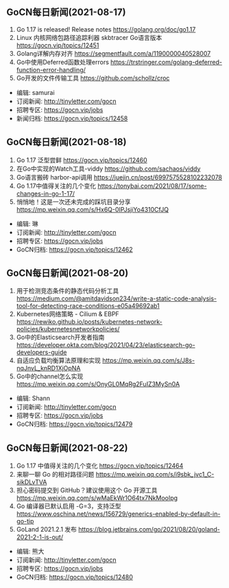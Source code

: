 ## GoCN每日新闻(2021-08-17)

1. Go 1.17 is released!  Release notes https://golang.org/doc/go1.17
2. Linux 内核网络包路径追踪利器 skbtracer Go语言版本 https://gocn.vip/topics/12451
3. Golang详解内存对齐 https://segmentfault.com/a/1190000040528007
4. Go中使用Deferred函数处理errors https://trstringer.com/golang-deferred-function-error-handling/
5. Go开发的文件传输工具 https://github.com/schollz/croc

- 编辑: samurai
- 订阅新闻: http://tinyletter.com/gocn
- 招聘专区: https://gocn.vip/jobs
- 新闻归档: https://gocn.vip/topics/12458

## GoCN每日新闻(2021-08-18)

1. Go 1.17 泛型尝鲜 https://gocn.vip/topics/12460
2. 在Go中实现的Watch工具-viddy https://github.com/sachaos/viddy
3. Go语言搬砖 harbor-api调用 https://juejin.cn/post/6997575528102232078
4. Go 1.17中值得关注的几个变化 https://tonybai.com/2021/08/17/some-changes-in-go-1-17/
5. 悄悄地！这是一次还未完成的踩坑目录分享 https://mp.weixin.qq.com/s/Hx6Q-0IPJsjiYo4310CfJQ

- 编辑: 琳
- 订阅新闻: http://tinyletter.com/gocn
- 招聘专区: https://gocn.vip/jobs
- GoCN归档: https://gocn.vip/topics/12462

## GoCN每日新闻(2021-08-20)

1. 用于检测竞态条件的静态代码分析工具 https://medium.com/@amitdavidson234/write-a-static-code-analysis-tool-for-detecting-race-conditions-e05a49692ab1
2. Kubernetes网络策略 - Cilium & EBPF https://rewiko.github.io/posts/kubernetes-network-policies/kubernetesnetworkpolicies/
3. Go中的Elasticsearch开发者指南 https://developer.okta.com/blog/2021/04/23/elasticsearch-go-developers-guide
4. 自适应负载均衡算法原理和实现 https://mp.weixin.qq.com/s/J8s-nqJnvL_knRD1XjOpNA
5. Go中的channel怎么实现 https://mp.weixin.qq.com/s/OnyGL0MqRg2FuIZ3MySn0A

- 编辑: Shann
- 订阅新闻: http://tinyletter.com/gocn
- 招聘专区: https://gocn.vip/jobs
- GoCN归档: https://gocn.vip/topics/12479


## GoCN每日新闻(2021-08-22)

1. Go 1.17 中值得关注的几个变化  https://gocn.vip/topics/12464
2. 来聊一聊 Go 的相对路径问题 https://mp.weixin.qq.com/s/i9sbk_jvc1_C-sikDLvTVA
3. 担心密码提交到 GitHub？建议使用这个 Go 开源工具 https://mp.weixin.qq.com/s/wMaEkWr1O64tx7NkMooIpg
4. Go 编译器已默认启用 -G=3，支持泛型 https://www.oschina.net/news/156729/generics-enabled-by-default-in-go-tip
5. GoLand 2021.2.1 发布 https://blog.jetbrains.com/go/2021/08/20/goland-2021-2-1-is-out/

- 编辑: 熊大
- 订阅新闻: http://tinyletter.com/gocn
- 招聘专区: https://gocn.vip/jobs
- GoCN归档: https://gocn.vip/topics/12480
